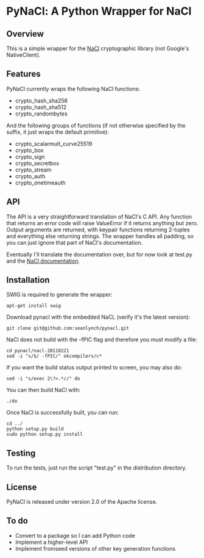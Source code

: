 PyNaCl: A Python Wrapper for NaCl
========================

Overview
--------

This is a simple wrapper for the [NaCl](http://nacl.cace-project.eu/)
cryptographic library (not Google's NativeClient).


Features
--------

PyNaCl currently wraps the following NaCl functions:

* crypto\_hash\_sha256
* crypto\_hash\_sha512
* crypto\_randombytes

And the following groups of functions (if not otherwise specified by
the suffix, it just wraps the default primitive):

* crypto\_scalarmult\_curve25519
* crypto\_box
* crypto\_sign
* crypto\_secretbox
* crypto\_stream
* crypto\_auth
* crypto\_onetimeauth


API
---

The API is a very straightforward translation of NaCl's C API. Any
function that returns an error code will raise ValueError if it
returns anything but zero. Output arguments are returned, with keypair
functions returning 2-tuples and everything else returning
strings. The wrapper handles all padding, so you can just ignore that
part of NaCl's documentation.

Eventually I'll translate the documentation over, but for now look at
test.py and the [NaCl documentation](http://nacl.cace-project.eu/).


Installation
----------

SWIG is required to generate the wrapper:

    apt-get install swig

Download pynacl with the embedded NaCL (verify it's the latest version):

    git clone git@github.com:seanlynch/pynacl.git

NaCl does not build with the -fPIC flag and therefore you must modify a file:

    cd pynacl/nacl-20110221
    sed -i "s/$/ -fPIC/" okcompilers/c*
    
If you want the build status output printed to screen, you may also do:
    
    sed -i "s/exec 2\?>.*//" do
    
You can then build NaCl with:
    
    ./do

Once NaCl is successfully built, you can run:

    cd ../
    python setup.py build
    sudo python setup.py install

Testing
-------

To run the tests, just run the script "test.py" in the distribution directory.


License
------

PyNaCl is released under version 2.0 of the Apache license.


To do
-----

* Convert to a package so I can add Python code
* Implement a higher-level API
* Implement fromseed versions of other key generation functions
